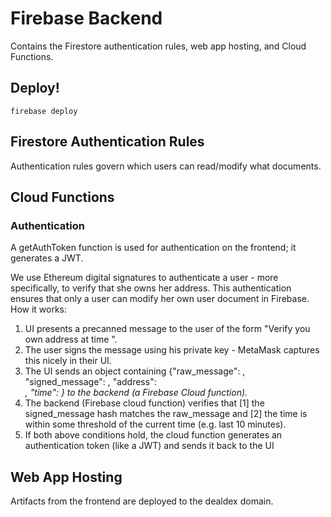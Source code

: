 # Firebase Backend

Contains the Firestore authentication rules, web app hosting, and Cloud Functions.

## Deploy!
```
firebase deploy
```

## Firestore Authentication Rules
Authentication rules govern which users can read/modify what documents.

## Cloud Functions
### Authentication
A getAuthToken function is used for authentication on the frontend; it generates a JWT.

We use Ethereum digital signatures to authenticate a user - more specifically, to verify that she owns her address. This authentication ensures that only a user can modify her own user document in Firebase.
How it works:
1. UI presents a precanned message to the user of the form "Verify you own address <addr> at time <UTC time>".
2. The user signs the message using his private key - MetaMask captures this nicely in their UI.
3. The UI sends an object containing {"raw_message": <message presented to user>, "signed_message": <signature hash>, "address": <address>, "time": <time>} to the backend (a Firebase Cloud function).
4. The backend (Firebase cloud function) verifies that [1] the signed_message hash matches the raw_message and [2] the time is within some threshold of the current time (e.g. last 10 minutes).
5. If both above conditions hold, the cloud function generates an authentication token (like a JWT) and sends it back to the UI


## Web App Hosting
Artifacts from the frontend are deployed to the dealdex domain.

